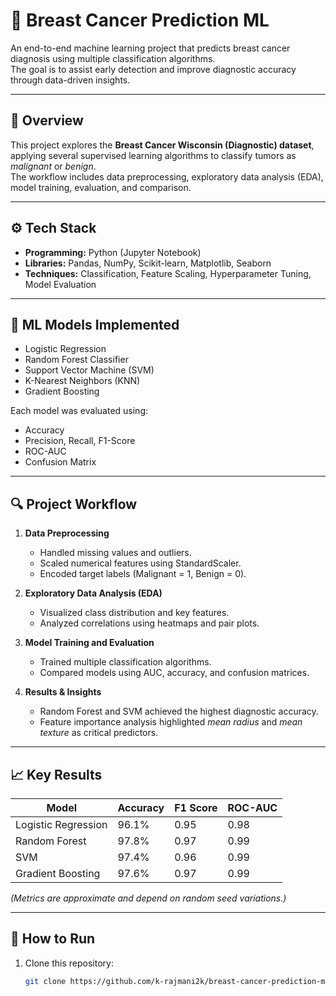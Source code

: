 # 🧬 Breast Cancer Prediction ML

An end-to-end machine learning project that predicts breast cancer diagnosis using multiple classification algorithms.  
The goal is to assist early detection and improve diagnostic accuracy through data-driven insights.

---

## 📘 Overview
This project explores the **Breast Cancer Wisconsin (Diagnostic) dataset**, applying several supervised learning algorithms to classify tumors as *malignant* or *benign*.  
The workflow includes data preprocessing, exploratory data analysis (EDA), model training, evaluation, and comparison.

---

## ⚙️ Tech Stack
- **Programming:** Python (Jupyter Notebook)
- **Libraries:** Pandas, NumPy, Scikit-learn, Matplotlib, Seaborn
- **Techniques:** Classification, Feature Scaling, Hyperparameter Tuning, Model Evaluation

---

## 🧠 ML Models Implemented
- Logistic Regression  
- Random Forest Classifier  
- Support Vector Machine (SVM)  
- K-Nearest Neighbors (KNN)  
- Gradient Boosting  

Each model was evaluated using:
- Accuracy  
- Precision, Recall, F1-Score  
- ROC-AUC  
- Confusion Matrix  

---

## 🔍 Project Workflow
1. **Data Preprocessing**  
   - Handled missing values and outliers.  
   - Scaled numerical features using StandardScaler.  
   - Encoded target labels (Malignant = 1, Benign = 0).  

2. **Exploratory Data Analysis (EDA)**  
   - Visualized class distribution and key features.  
   - Analyzed correlations using heatmaps and pair plots.  

3. **Model Training and Evaluation**  
   - Trained multiple classification algorithms.  
   - Compared models using AUC, accuracy, and confusion matrices.  

4. **Results & Insights**  
   - Random Forest and SVM achieved the highest diagnostic accuracy.  
   - Feature importance analysis highlighted *mean radius* and *mean texture* as critical predictors.  

---

## 📈 Key Results
| Model | Accuracy | F1 Score | ROC-AUC |
|-------|-----------|----------|----------|
| Logistic Regression | 96.1% | 0.95 | 0.98 |
| Random Forest | 97.8% | 0.97 | 0.99 |
| SVM | 97.4% | 0.96 | 0.99 |
| Gradient Boosting | 97.6% | 0.97 | 0.99 |

*(Metrics are approximate and depend on random seed variations.)*

---

## 🚀 How to Run
1. Clone this repository:
   ```bash
   git clone https://github.com/k-rajmani2k/breast-cancer-prediction-ml.git
